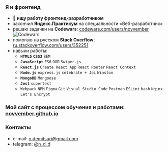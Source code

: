 ### Я и фронтенд
- **🔎 ищу работу фронтенд-разработчиком**
- закончил **Яндекс.Практикум** на специальности «Веб-разработчик»
- решаю задачки на **Codewars**: [codewars.com/users/novvember](https://www.codewars.com/users/novvember) ![Codewars](https://www.codewars.com/users/novvember/badges/micro?theme=light)
- помогаю на русском **Stack Overflow**: [ru.stackoverflow.com/users/352251](https://ru.stackoverflow.com/users/352251/novvember) 
- навыки работы:  
  * **`HTML5`** **`CSS3`** `BEM`
  * **`JavaScript`** `ES6` `ООП` `Swiper.js` 
  * **`React.js`** `Create React App` `React Router` `React Context`
  * **`Node.js`** `express.js` `celebrate + Joi` `Winston`
  * **`MongoDB`** `Mongoose`
  * **`Jest`** `supertest`
  * `Webpack` `NPM` `Figma` `Git` `Visual Studio Code` `Postman` `ESLint` `bash` `Nginx` `Let's Encrypt`

### Мой сайт с процессом обучения и работами: [novvember.github.io](https://novvember.github.io)

### Контакты
- e-mail: [n.demitsuri@gmail.com](mailto:n.demitsuri+github@gmail.com)
- telegram: [@n_d_d](https://t.me/n_d_d)
